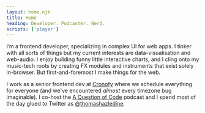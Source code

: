 ```yaml
---
layout: home.njk
title: Home
heading: Developer. Podcaster. Nerd.
scripts: ['player']
---
```


I’m a frontend developer, specializing in complex UI for web apps. I tinker with all sorts of things but my current interests are data-visualisation and web-audio. I enjoy building funny little interactive charts, and I cling onto my music-tech roots by creating FX modules and instruments that exist solely in-browser. But first-and-foremost I make things for the web.

I work as a senior frontend dev at [Cronofy](https://docs.cronofy.com) where we schedule everything for everyone (and we've encountered *almost* every timezone bug imaginable). I co-host the [A Question of Code](https://aqoc.dev) podcast and I spend most of the day glued to Twitter as [@thomashazledine](http://twitter.com/thomashazledine).